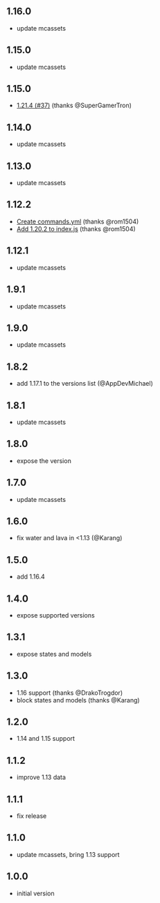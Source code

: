 ## 1.16.0
* update mcassets

## 1.15.0
* update mcassets

## 1.15.0
* [1.21.4 (#37)](https://github.com/PrismarineJS/node-minecraft-assets/commit/4c9d01215e8ffd617f10c2f3ba5fe784d33e5c43) (thanks @SuperGamerTron)

## 1.14.0
* update mcassets

## 1.13.0
* update mcassets

## 1.12.2
* [Create commands.yml](https://github.com/PrismarineJS/node-minecraft-assets/commit/22197c769780ef7d0b94bf0db39a7d168199a154) (thanks @rom1504)
* [Add 1.20.2 to index.js](https://github.com/PrismarineJS/node-minecraft-assets/commit/3a7e634fa5d47d690029c14e20eba909e43f2b7d) (thanks @rom1504)

## 1.12.1
* update mcassets

## 1.9.1
* update mcassets

## 1.9.0
* update mcassets

## 1.8.2
* add 1.17.1 to the versions list (@AppDevMichael)

## 1.8.1
* update mcassets

## 1.8.0
* expose the version

## 1.7.0
* update mcassets

## 1.6.0
* fix water and lava in <1.13 (@Karang)

## 1.5.0
* add 1.16.4

## 1.4.0
* expose supported versions

## 1.3.1
* expose states and models

## 1.3.0

* 1.16 support (thanks @DrakoTrogdor)
* block states and models (thanks @Karang)

## 1.2.0

* 1.14 and 1.15 support

## 1.1.2

* improve 1.13 data

## 1.1.1

* fix release

## 1.1.0

* update mcassets, bring 1.13 support

## 1.0.0

* initial version
